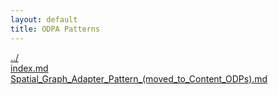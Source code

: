 ```yaml
---
layout: default
title: ODPA Patterns
---
```

  
[../](../)  
[index.md](./index.md)  
[Spatial_Graph_Adapter_Pattern_(moved_to_Content_ODPs).md](./Spatial_Graph_Adapter_Pattern_(moved_to_Content_ODPs).md)  
